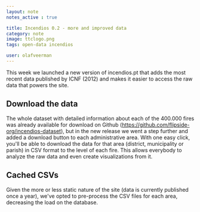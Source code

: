 ```yaml
---
layout: note
notes_active : true

title: Incendios 0.2 - more and improved data
category: note
image: ttclogo.png
tags: open-data incendios

user: olafveerman
---
```


This week we launched a new version of incendios.pt that adds the most recent data published by ICNF (2012) and makes it easier to access the raw data that powers the site.

## Download the data
The whole dataset with detailed information about each of the 400.000 fires was already available for download on Github (https://github.com/flipside-org/incendios-dataset), but in the new release we went a step further and added a download button to each administrative area. With one easy click, you'll be able to download the data for that area (district, municipality or parish) in CSV format to the level of each fire. This allows everybody to analyze the raw data and even create visualizations from it.

## Cached CSVs
Given the more or less static nature of the site (data is currently published once a year), we've opted to pre-process the CSV files for each area, decreasing the load on the database.
